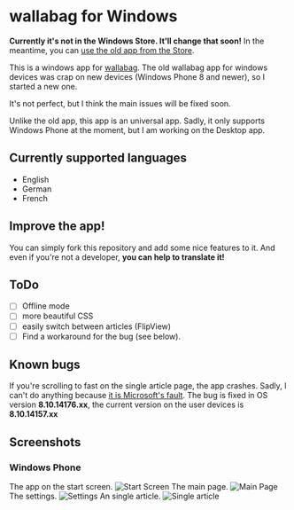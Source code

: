 wallabag for Windows
================
**Currently it's not in the Windows Store. It'll change that soon!**
In the meantime, you can [use the old app from the Store](http://www.windowsphone.com/en-us/store/app/wallabag/ff890514-348c-4d0b-9b43-153fff3f7450).

This is a windows app for [wallabag](http://wallabag.org).
The old wallabag app for windows devices was crap on new devices (Windows Phone 8 and newer), so I started a new one.

It's not perfect, but I think the main issues will be fixed soon.

Unlike the old app, this app is an universal app. Sadly, it only supports Windows Phone at the moment, but I am working on the Desktop app.

## Currently supported languages
- English
- German
- French

## Improve the app!
You can simply fork this repository and add some nice features to it.
And even if you're not a developer, **you can help to translate it!**

## ToDo
- [ ] Offline mode
- [ ] more beautiful CSS
- [ ] easily switch between articles (FlipView)
- [ ] Find a workaround for the bug (see below).

## Known bugs
If you're scrolling to fast on the single article page, the app crashes.
Sadly, I can't do anything because [it is Microsoft's fault](https://social.msdn.microsoft.com/Forums/windowsapps/en-US/854abfa2-5312-4583-92d9-26430c7f5d9c/universal-app-webview-crashing-when-scrolling-windows-phone-81?forum=wpdevelop#006e77f5-474f-4162-8b90-86d4ea5c8d58).
The bug is fixed in OS version **8.10.14176.xx**, the current version on the user devices is **8.10.14157.xx**

## Screenshots
### Windows Phone
The app on the start screen.
![Start Screen](screenshots/phone/startscreen.png)
The main page.
![Main Page](screenshots/phone/mainpage.png)
The settings.
![Settings](screenshots/phone/settings.png)
An single article.
![Single article](screenshots/phone/article.png)
